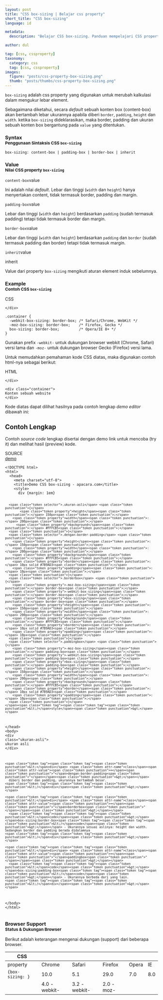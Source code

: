 ```yaml
---
layout: post
title: "CSS box-sizing | Belajar css property"
short_title: "CSS box-sizing"
language: id

metadata:
  description: "Belajar CSS box-sizing. Panduan mempelajari CSS property box-sizing. Disertai penjelasan dan contoh kode css box-sizing"

author: dul

tag: [css, cssproperty]
taxonomy:
  category: css
  tag: [css, cssproperty]
images:
  figure: "posts/css-property-box-sizing.png"
  thumb: "posts/thumbs/css-property-box-sizing.png"
---
```

<p>
  <code>box-sizing</code> adalah css property yang digunakan untuk merubah kalkulasi dalam mengukur lebar element.
</p>
<p>
Sebagaimana diketahui, secara <em>default</em> sebuah konten box (content-box) akan bertambah lebar ukurannya apabila diberi <code>border</code>, <code>padding</code>, <code>height</code> dan <code>width</code>. ketika <code>box-sizing</code> dideklarasikan, maka border, padding dan ukuran sebuah konten box bergantung pada <code>value</code> yang ditentukan.
</p>
<section id="syntax">
  <h3 class="title-sub bd-danger bd-left bd-left-only">Syntax <br>
  <small>Penggunaan Sintaksis CSS <code>box-sizing</code></small>
  </h3>
<div class="icode itheme syntax">
<pre class="prettyprint highlight language-css"><code data-language="css" class=" inline language-css"><span class="token property">box-sizing</span><span class="token punctuation">:</span> content-box | padding-box | border-box | inherit</code>
</pre>
</div>
</section>

<!-- Value  -->
<section id="value">
<h3 class="title-sub bd-danger bd-left bd-left-only">Value <br>
  <small>Nilai CSS property <code>box-sizing</code></small>
</h3>
<div class="icard bg-gr3 bd-primary bd-top bd-top-only">
<div class="icard-heading clearfix co-wh bg-gr2">
<div class="icard-bar">
<div class="icard-bar-left pull-left">
 <span><code>content-box</code></span><span class="co-gr">value</span>
</div>
</div>
</div>
<div class="icard-body icode itheme">
<p>
Ini adalah nilai <em>default</em>. Lebar dan tinggi (<code>width</code> dan <code>height</code>) hanya menyertakan content, tidak termasuk border, padding dan margin.
</p>
</div>
</div>
<div class="icard bg-gr3 bd-primary bd-top bd-top-only">
<div class="icard-heading clearfix co-wh bg-gr2">
<div class="icard-bar">
<div class="icard-bar-left pull-left">
 <span><code>padding-box</code></span><span class="co-gr">value</span>
</div>
</div>
</div>
<div class="icard-body icode itheme">
  <p>
  Lebar dan tinggi (<code>width</code> dan <code>height</code>) berdasarkan <code>padding</code> (sudah termasuk padding) tetapi tidak termasuk border dan margin.</p>
</div>
</div>
<div class="icard bg-gr3 bd-primary bd-top bd-top-only">
<div class="icard-heading clearfix co-wh bg-gr2">
<div class="icard-bar">
<div class="icard-bar-left pull-left">
 <span><code>border-box</code></span><span class="co-gr">value</span>
</div>
</div>
</div>
<div class="icard-body icode itheme">
  <p>
  Lebar dan tinggi (<code>width</code> dan <code>height</code>) berdasarkan <code>padding</code> dan <code>border</code> (sudah termasuk padding dan border) tetapi tidak termasuk margin.</p>
</div>
</div>
<div class="icard bg-gr3 bd-primary bd-top bd-top-only">
<div class="icard-heading clearfix co-wh bg-gr2">
<div class="icard-bar">
<div class="icard-bar-left pull-left">
 <span><code>inherit</code></span><span class="co-gr">value</span>
</div>
</div>
</div>
<div class="icard-body icode itheme">
  <p class="label label-success">inherit</p>
  <p>Value dari property <code>box-sizing</code> mengikuti aturan element induk sebelumnya.</p>
</div>
</div>
</section>

<!-- Example -->
<section id="example">
<h3 class="title-sub bd-danger bd-left bd-left-only">Example<br>
  <small>Contoh CSS <code>box-sizing</code></small>
</h3>
<div class="icard">
  <div class="icard-heading clearfix co-wh bg-tw">
    <div class="icard-bar">
      <div class="icard-bar-left pull-left">
        <i class="fa fa-css" aria-hidden="true"></i>
        <span>CSS</span>
      </div>
      
    </div>
  </div>
  <div class="icard-body icode itheme">
<pre class="prettyprint highlight max-height language-css"><code data-language="css" class=" language-css"><span class="token selector">.container</span> <span class="token punctuation">{</span>
  <span class="token property">-webkit-box-sizing</span><span class="token punctuation">:</span> border-box<span class="token punctuation">;</span> <span class="token comment">/* Safari/Chrome, WebKit */</span>
  <span class="token property">-moz-box-sizing</span><span class="token punctuation">:</span> border-box<span class="token punctuation">;</span>    <span class="token comment">/* Firefox, Gecko */</span>
  <span class="token property">box-sizing</span><span class="token punctuation">:</span> border-box<span class="token punctuation">;</span>         <span class="token comment">/* Opera/IE 8+ */</span>
<span class="token punctuation">}</span></code>
</pre>
  </div>
</div>

<p>Gunakan prefix <code>-webkit-</code> untuk dukungan browser webkit (Chrome, Safari) versi lama dan <code>-moz-</code> untuk dukungan browser Gecko (Firefox) versi lama.</p>
<p>Untuk memudahkan pemahaman kode CSS diatas, maka digunakan contoh html-nya sebagai berikut:</p>
<!-- HTML Code -->
<div class="icard">
  <div class="icard-heading clearfix co-wh bg-pi2">
    <div class="icard-bar">
      <div class="icard-bar-left pull-left">
        <i class="fa fa-html" aria-hidden="true"></i>
        <span>HTML</span>
      </div>
      
    </div>
  </div>
  <div class="icard-body icode itheme">
<pre class="prettyprint highlight max-height language-markup"><code data-language="html" class="html  language-markup"><span class="token tag"><span class="token tag"><span class="token punctuation">&lt;</span>div</span> <span class="token attr-name">class</span><span class="token attr-value"><span class="token punctuation">=</span><span class="token punctuation">"</span>container<span class="token punctuation">"</span></span><span class="token punctuation">&gt;</span></span>
Konten sebuah website
<span class="token tag"><span class="token tag"><span class="token punctuation">&lt;/</span>div</span><span class="token punctuation">&gt;</span></span></code>
</pre>
  </div>
</div>
<p>Kode diatas dapat dilihat hasilnya pada contoh lengkap <i>demo editor</i> dibawah ini:</p>
</section>
<h2 class="title-sub bd-danger bd-left bd-left-only">Contoh Lengkap
</h2>
<p>Contoh <em>source code</em> lengkap disertai dengan demo link untuk mencoba (try it) dan melihat hasil (preview) kode.</p>
<div class="icard">
<div class="icard-heading clearfix co-wh bg-pi2">
<div class="icard-bar">
<div class="icard-bar-left pull-left">
  <i class="fa fa-html5" aria-hidden="true"></i>
  <span>SOURCE</span>
</div>
<div class="icard-bar-right pull-right">
  <a href="https://www.apacara.com/example/css/property/box-sizing.html" target="_blank"><span>demo</span><i class="fa fa-external-link" role="button"></i></a>
</div>
</div>
</div>
<div class="icard-body icode itheme bg-gr3">
<pre class="prettyprint highlight max-height language-markup"><code data-language="html" class="inline  language-markup"><span class="token doctype">&lt;!DOCTYPE html&gt;</span>
<span class="token tag"><span class="token tag"><span class="token punctuation">&lt;</span>html</span><span class="token punctuation">&gt;</span></span>
  <span class="token tag"><span class="token tag"><span class="token punctuation">&lt;</span>head</span><span class="token punctuation">&gt;</span></span>
    <span class="token tag"><span class="token tag"><span class="token punctuation">&lt;</span>meta</span> <span class="token attr-name">charset</span><span class="token attr-value"><span class="token punctuation">=</span><span class="token punctuation">"</span>utf-8<span class="token punctuation">"</span></span><span class="token punctuation">&gt;</span></span>
    <span class="token tag"><span class="token tag"><span class="token punctuation">&lt;</span>title</span><span class="token punctuation">&gt;</span></span>Demo CSS box-sizing - apacara.com<span class="token tag"><span class="token tag"><span class="token punctuation">&lt;/</span>title</span><span class="token punctuation">&gt;</span></span>
    <span class="token tag"><span class="token tag"><span class="token punctuation">&lt;</span>style</span><span class="token punctuation">&gt;</span></span><span class="token style language-css">
      <span class="token selector">div</span> <span class="token punctuation">{</span><span class="token property">margin</span><span class="token punctuation">:</span> 1em<span class="token punctuation">}</span>

      <span class="token selector">.ukuran-asli</span> <span class="token punctuation">{</span>
        	<span class="token property">height</span><span class="token punctuation">:</span> 150px<span class="token punctuation">;</span>
      	<span class="token property">width</span><span class="token punctuation">:</span> 200px<span class="token punctuation">;</span>
          <span class="token property">background</span><span class="token punctuation">:</span> #FFFCB5<span class="token punctuation">;</span>
      <span class="token punctuation">}</span>
      <span class="token selector">.dengan-border-padding</span> <span class="token punctuation">{</span>
      	<span class="token property">height</span><span class="token punctuation">:</span> 150px<span class="token punctuation">;</span>
      	<span class="token property">width</span><span class="token punctuation">:</span> 200px<span class="token punctuation">;</span>
      	<span class="token property">background</span><span class="token punctuation">:</span> #FFFCB5<span class="token punctuation">;</span>
      	<span class="token property">border</span><span class="token punctuation">:</span> 10px solid #7B9AD3<span class="token punctuation">;</span>
      	<span class="token property">padding</span><span class="token punctuation">:</span> 10px<span class="token punctuation">;</span>
      <span class="token punctuation">}</span>
      <span class="token selector">.borderbox</span> <span class="token punctuation">{</span>
      	<span class="token property">-moz-box-sizing</span><span class="token punctuation">:</span> border-box<span class="token punctuation">;</span>
      	<span class="token property">-webkit-box-sizing</span><span class="token punctuation">:</span> border-box<span class="token punctuation">;</span>
      	<span class="token property">box-sizing</span><span class="token punctuation">:</span> border-box<span class="token punctuation">;</span>
      	<span class="token property">height</span><span class="token punctuation">:</span> 150px<span class="token punctuation">;</span>
      	<span class="token property">width</span><span class="token punctuation">:</span> 200px<span class="token punctuation">;</span>
      	<span class="token property">background</span><span class="token punctuation">:</span> #FFFCB5<span class="token punctuation">;</span>
      	<span class="token property">border</span><span class="token punctuation">:</span> 10px solid #7B9AD3<span class="token punctuation">;</span>
      	<span class="token property">padding</span><span class="token punctuation">:</span> 10px<span class="token punctuation">;</span>
      <span class="token punctuation">}</span>
      <span class="token selector">.paddingbox</span> <span class="token punctuation">{</span>
      	<span class="token property">-moz-box-sizing</span><span class="token punctuation">:</span> padding-box<span class="token punctuation">;</span>
      	<span class="token property">-webkit-box-sizing</span><span class="token punctuation">:</span> padding-box<span class="token punctuation">;</span>
      	<span class="token property">box-sizing</span><span class="token punctuation">:</span> padding-box<span class="token punctuation">;</span>
      	<span class="token property">height</span><span class="token punctuation">:</span> 150px<span class="token punctuation">;</span>
      	<span class="token property">width</span><span class="token punctuation">:</span> 200px<span class="token punctuation">;</span>
      	<span class="token property">background</span><span class="token punctuation">:</span> #FFFCB5<span class="token punctuation">;</span>
      	<span class="token property">border</span><span class="token punctuation">:</span> 10px solid #7B9AD3<span class="token punctuation">;</span>
      	<span class="token property">padding</span><span class="token punctuation">:</span> 10px<span class="token punctuation">;</span>
      <span class="token punctuation">}</span>
    </span><span class="token tag"><span class="token tag"><span class="token punctuation">&lt;/</span>style</span><span class="token punctuation">&gt;</span></span>
  <span class="token tag"><span class="token tag"><span class="token punctuation">&lt;/</span>head</span><span class="token punctuation">&gt;</span></span>
  <span class="token tag"><span class="token tag"><span class="token punctuation">&lt;</span>body</span><span class="token punctuation">&gt;</span></span>
    <span class="token tag"><span class="token tag"><span class="token punctuation">&lt;</span>div</span> <span class="token attr-name">class</span><span class="token attr-value"><span class="token punctuation">=</span><span class="token punctuation">"</span>ukuran-asli<span class="token punctuation">"</span></span><span class="token punctuation">&gt;</span></span>
      ukuran asli
    <span class="token tag"><span class="token tag"><span class="token punctuation">&lt;/</span>div</span><span class="token punctuation">&gt;</span></span>

    <span class="token tag"><span class="token tag"><span class="token punctuation">&lt;</span>div</span> <span class="token attr-name">class</span><span class="token attr-value"><span class="token punctuation">=</span><span class="token punctuation">"</span>dengan-border-padding<span class="token punctuation">"</span></span><span class="token punctuation">&gt;</span></span>
      diberi border dan padding, ukurannya bertambah besar.
    <span class="token tag"><span class="token tag"><span class="token punctuation">&lt;/</span>div</span><span class="token punctuation">&gt;</span></span>

    <span class="token tag"><span class="token tag"><span class="token punctuation">&lt;</span>div</span> <span class="token attr-name">class</span><span class="token attr-value"><span class="token punctuation">=</span><span class="token punctuation">"</span>borderbox<span class="token punctuation">"</span></span><span class="token punctuation">&gt;</span></span>
      <span class="token tag"><span class="token tag"><span class="token punctuation">&lt;</span>code</span><span class="token punctuation">&gt;</span></span>box-sizing:border-box<span class="token tag"><span class="token tag"><span class="token punctuation">&lt;/</span>code</span><span class="token punctuation">&gt;</span></span> - Ukurannya sesuai aslinya: height dan width. Sedangkan border dan padding berada didalamnya
    <span class="token tag"><span class="token tag"><span class="token punctuation">&lt;/</span>div</span><span class="token punctuation">&gt;</span></span>

    <span class="token tag"><span class="token tag"><span class="token punctuation">&lt;</span>div</span> <span class="token attr-name">class</span><span class="token attr-value"><span class="token punctuation">=</span><span class="token punctuation">"</span>paddingbox<span class="token punctuation">"</span></span><span class="token punctuation">&gt;</span></span>
      <span class="token tag"><span class="token tag"><span class="token punctuation">&lt;</span>code</span><span class="token punctuation">&gt;</span></span>box-sizing:padding-box<span class="token tag"><span class="token tag"><span class="token punctuation">&lt;/</span>code</span><span class="token punctuation">&gt;</span></span> - Ukurannya berbeda dari yang lain.
    <span class="token tag"><span class="token tag"><span class="token punctuation">&lt;/</span>div</span><span class="token punctuation">&gt;</span></span>

  <span class="token tag"><span class="token tag"><span class="token punctuation">&lt;/</span>body</span><span class="token punctuation">&gt;</span></span>
<span class="token tag"><span class="token tag"><span class="token punctuation">&lt;/</span>html</span><span class="token punctuation">&gt;</span></span></code>
</pre>
</div>
</div>

<!-- Article Aside -->

<!-- Browser Support -->
<aside id="browser">
<h3 class="title-sub bd-danger bd-left bd-left-only">Browser Support <br>
<small>Status &amp; Dukungan Browser </small>
</h3>
<p>Berikut adalah keterangan mengenai dukungan (support) dari beberapa browser.</p>
<div class="table-responsive uk-overflow-container">
<table class="table uk-table uk-table-striped uk-table-bordered uk-text-nowrap full-width">
  <thead>
    <tr>
      <th>CSS</th>
      <th title="Chrome"><i class="fa fa-chrome fa-lg"></i></th>
      <th title="Safari"><i class="fa fa-safari fa-lg"></i></th>
      <th title="Firefox"><i class="fa fa-firefox fa-lg"></i></th>
      <th title="Opera"><i class="fa fa-opera fa-lg"></i></th>
      <th title="Internet Explorer"><i class="fa fa-internet-explorer fa-lg"></i></th>
    </tr>
  </thead>
  <tbody>
    <tr>
      <td>property</td>
      <td>Chrome</td>
      <td>Safari</td>
      <td>Firefox</td>
      <td>Opera</td>
      <td>IE</td>
    </tr>
    <tr>
    <td><code>{box-sizing: }</code></td>
    <td class="success">10.0</td>
    <td class="success">5.1</td>
    <td class="success">29.0</td>
    <td class="success">7.0</td>
    <td class="success">8.0</td>
  </tr>
  <tr>
    <td></td>
    <td class="info">4.0 -webkit-</td>
    <td class="info">3.2 -webkit-</td>
    <td class="info">2.0 -moz-</td>
    <td class="success"></td>
    <td class="success"></td>
  </tr>
  </tbody>
</table>
</div>
</aside>